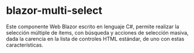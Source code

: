 # blazor-multi-select
Este componente Web Blazor escrito en lenguaje C#, permite realizar la selección múltiple de ítems, con búsqueda y acciones de selección masiva, dada la carencia en la lista de controles HTML estándar, de uno con estas características.
